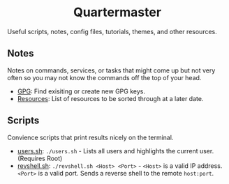 
<h1 align="center">
  <br>
  Quartermaster
  <br>
</h1>
Useful scripts, notes, config files, tutorials, themes, and other resources.

## Notes
Notes on commands, services, or tasks that might come up but not very often so you may not know the commands off the top of your head.

- [GPG](notes/gpg.md): Find exisiting or create new GPG keys.
- [Resources](notes/resources.md): List of resources to be sorted through at a later date.

## Scripts
Convience scripts that print results nicely on the terminal. 

- [users.sh](scripts/users.sh): `./users.sh` - Lists all users and highlights the current user. (Requires Root)
- [revshell.sh](scripts/revshell.sh): `./revshell.sh <Host> <Port>` - `<Host>` is a valid IP address. `<Port>` is a valid port. Sends a reverse shell to the remote `host:port`.
